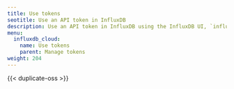 ```yaml
---
title: Use tokens
seotitle: Use an API token in InfluxDB
description: Use an API token in InfluxDB using the InfluxDB UI, `influx` CLI, or InfluxDB API
menu:
  influxdb_cloud:
    name: Use tokens
    parent: Manage tokens
weight: 204
---
```


{{< duplicate-oss >}}
